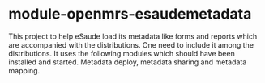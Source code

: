 # module-openmrs-esaudemetadata
This project to help eSaude load its metadata like forms and reports which are accompanied with the distributions. One need to include it among the distributions. It uses the following modules which should have been installed and started. Metadata deploy, metadata sharing and metadata mapping.
